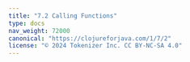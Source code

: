 ```yaml
---
title: "7.2 Calling Functions"
type: docs
nav_weight: 72000
canonical: "https://clojureforjava.com/1/7/2"
license: "© 2024 Tokenizer Inc. CC BY-NC-SA 4.0"
---
```

